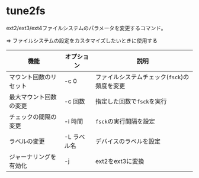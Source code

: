 # tune2fs

ext2/ext3/ext4ファイルシステムのパラメータを変更するコマンド。

=> ファイルシステムの設定をカスタマイズしたいときに使用する

| 機能                   | オプション  | 説明                                         |
|------------------------|-------------|----------------------------------------------|
| マウント回数のリセット | -c 0        | ファイルシステムチェック(`fsck`)の頻度を変更 |
| 最大マウント回数の変更 | -c 回数     | 指定した回数で`fsck`を実行                   |
| チェックの間隔の変更   | -i 時間     | `fsck`の実行間隔を設定                       |
| ラベルの変更           | -L ラベル名 | デバイスのラベルを設定                       |
| ジャーナリングを有効化 | -j          | ext2をext3に変換                             |

